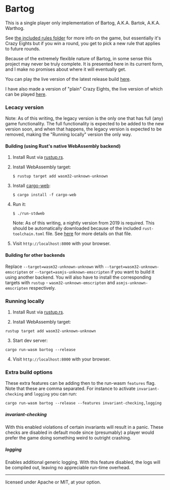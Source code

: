# Bartog

This is a single player only implementation of Bartog, A.K.A. Bartok, A.K.A. Warthog.

See [the included rules folder](./design/rules/README.md) for more info on the game, but essentially it's Crazy Eights but if you win a round, you get to pick a new rule that applies to future rounds.

Because of the extremely flexible nature of Bartog, in some sense this project may never be truly complete. It is presented here in its current form, and I make no promises about where it will eventually get.

You can play the live version of the latest release build [here](https://ryan1729.github.io/bartog/bartog/).

I have also made a version of "plain" Crazy Eights, the live version of which can be played [here](https://ryan1729.github.io/bartog/crazy-eights/).

### Lecacy version

Note: As of this writing, the legacy version is the only one that has full (any) game functionality. The full functionality is expected to be added to the new version soon, and when that happens, the legacy version is expected to be removed, making the "Running locally" version the only way.

#### Building (using Rust's native WebAssembly backend)

1. Install Rust via [rustup.rs](https://rustup.rs).

2. Install WebAssembly target:

       $ rustup target add wasm32-unknown-unknown

3. Install [cargo-web]:

       $ cargo install -f cargo-web

4. Run it:

       $ ./run-stdweb
    Note: As of this writing, a nightly version from 2019 is required. This should be automatically downloaded because of the included `rust-toolchain.toml` file. See [here](https://rust-lang.github.io/rustup/overrides.html#the-toolchain-file) for more details on that file.
    

5. Visit `http://localhost:8000` with your browser.

[cargo-web]: https://github.com/koute/cargo-web

#### Building for other backends

Replace `--target=wasm32-unknown-unknown` with `--target=wasm32-unknown-emscripten` or `--target=asmjs-unknown-emscripten`
if you want to build it using another backend. You will also have to install the
corresponding targets with `rustup` - `wasm32-unknown-emscripten` and `asmjs-unknown-emscripten`
respectively.


### Running locally

1. Install Rust via [rustup.rs](https://rustup.rs).

2. Install WebAssembly target:
```
rustup target add wasm32-unknown-unknown
```
3. Start dev server:
```
cargo run-wasm bartog --release
```
4. Visit `http://localhost:8000` with your browser.

### Extra build options

These extra features can be adding then to the run-wasm `features` flag. Note that these are comma separated. For instance to activate `invariant-checking` and `logging` you can run:
```
cargo run-wasm bartog --release --features invariant-checking,logging
```

##### invariant-checking

With this enabled violations of certain invariants will result in a panic. These checks are disabled in default mode since (presumably) a player would prefer the game doing something weird to outright crashing.

##### logging

Enables additional generic logging. With this feature disabled, the logs will be compiled out, leaving no appreciable run-time overhead.

___

licensed under Apache or MIT, at your option.
